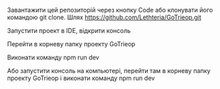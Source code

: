Завантажити цей репозиторій через кнопку Code або клонувати його командою git clone. Шлях https://github.com/Lethteria/GoTrieop.git

Запустити проект в IDE, відкрити консоль

Перейти в корневу папку проекту GoTrieop

Виконати команду npm run dev

Або запустити консоль на компьютері, перейти там в корневу папку проекту GoTrieop і виконати команду npm run dev
